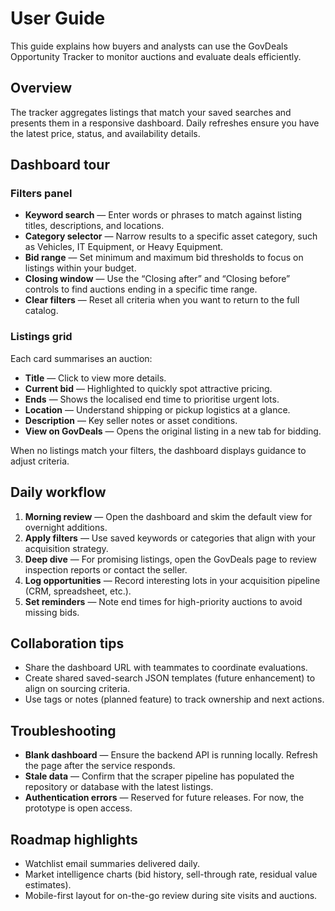 # User Guide

This guide explains how buyers and analysts can use the GovDeals Opportunity Tracker to monitor auctions and evaluate deals efficiently.

## Overview

The tracker aggregates listings that match your saved searches and presents them in a responsive dashboard. Daily refreshes ensure you have the latest price, status, and availability details.

## Dashboard tour

### Filters panel

- **Keyword search** &mdash; Enter words or phrases to match against listing titles, descriptions, and locations.
- **Category selector** &mdash; Narrow results to a specific asset category, such as Vehicles, IT Equipment, or Heavy Equipment.
- **Bid range** &mdash; Set minimum and maximum bid thresholds to focus on listings within your budget.
- **Closing window** &mdash; Use the “Closing after” and “Closing before” controls to find auctions ending in a specific time range.
- **Clear filters** &mdash; Reset all criteria when you want to return to the full catalog.

### Listings grid

Each card summarises an auction:

- **Title** &mdash; Click to view more details.
- **Current bid** &mdash; Highlighted to quickly spot attractive pricing.
- **Ends** &mdash; Shows the localised end time to prioritise urgent lots.
- **Location** &mdash; Understand shipping or pickup logistics at a glance.
- **Description** &mdash; Key seller notes or asset conditions.
- **View on GovDeals** &mdash; Opens the original listing in a new tab for bidding.

When no listings match your filters, the dashboard displays guidance to adjust criteria.

## Daily workflow

1. **Morning review** &mdash; Open the dashboard and skim the default view for overnight additions.
2. **Apply filters** &mdash; Use saved keywords or categories that align with your acquisition strategy.
3. **Deep dive** &mdash; For promising listings, open the GovDeals page to review inspection reports or contact the seller.
4. **Log opportunities** &mdash; Record interesting lots in your acquisition pipeline (CRM, spreadsheet, etc.).
5. **Set reminders** &mdash; Note end times for high-priority auctions to avoid missing bids.

## Collaboration tips

- Share the dashboard URL with teammates to coordinate evaluations.
- Create shared saved-search JSON templates (future enhancement) to align on sourcing criteria.
- Use tags or notes (planned feature) to track ownership and next actions.

## Troubleshooting

- **Blank dashboard** &mdash; Ensure the backend API is running locally. Refresh the page after the service responds.
- **Stale data** &mdash; Confirm that the scraper pipeline has populated the repository or database with the latest listings.
- **Authentication errors** &mdash; Reserved for future releases. For now, the prototype is open access.

## Roadmap highlights

- Watchlist email summaries delivered daily.
- Market intelligence charts (bid history, sell-through rate, residual value estimates).
- Mobile-first layout for on-the-go review during site visits and auctions.
